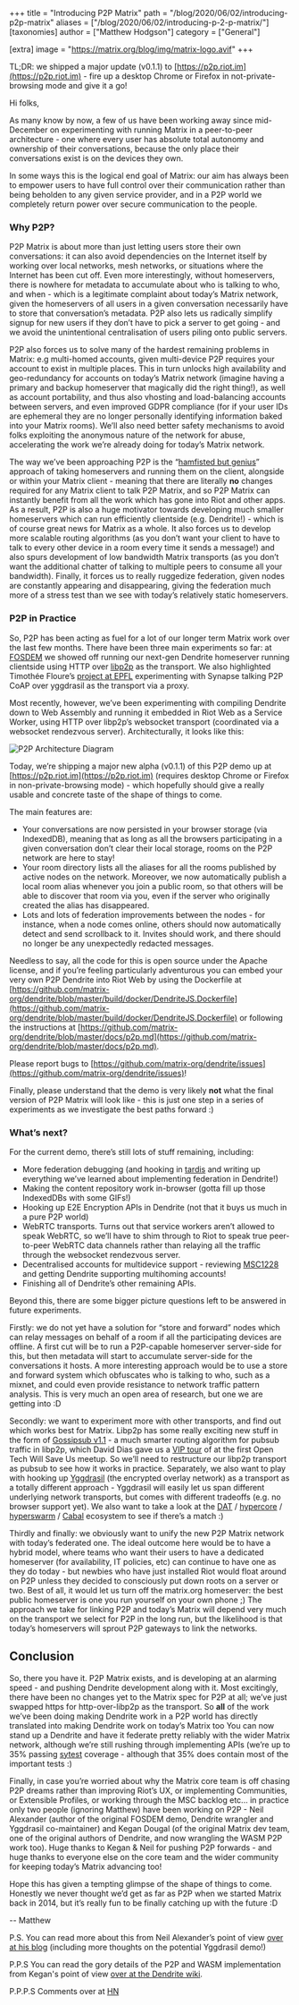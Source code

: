 +++
title = "Introducing P2P Matrix"
path = "/blog/2020/06/02/introducing-p2p-matrix"
aliases = ["/blog/2020/06/02/introducing-p-2-p-matrix/"]
[taxonomies]
author = ["Matthew Hodgson"]
category = ["General"]

[extra]
image = "https://matrix.org/blog/img/matrix-logo.avif"
+++

TL;DR: we shipped a major update (v0.1.1) to [https://p2p.riot.im](https://p2p.riot.im) - fire up a desktop Chrome or Firefox in not-private-browsing mode and give it a go!

Hi folks,

As many know by now, a few of us have been working away since mid-December on experimenting with running Matrix in a peer-to-peer architecture - one where every user has absolute total autonomy and ownership of their conversations, because the only place their conversations exist is on the devices they own.

In some ways this is the logical end goal of Matrix: our aim has always been to empower users to have full control over their communication rather than being beholden to any given service provider, and in a P2P world we completely return power over secure communication to the people.

### Why P2P?

P2P Matrix is about more than just letting users store their own conversations: it can also avoid dependencies on the Internet itself by working over local networks, mesh networks, or situations where the Internet has been cut off.  Even more interestingly, without homeservers, there is nowhere for metadata to accumulate about who is talking to who, and when - which is a legitimate complaint about today’s Matrix network, given the homeservers of all users in a given conversation necessarily have to store that conversation’s metadata.  P2P also lets us radically simplify signup for new users if they don’t have to pick a server to get going - and we avoid the unintentional centralisation of users piling onto public servers.

P2P also forces us to solve many of the hardest remaining problems in Matrix: e.g multi-homed accounts, given multi-device P2P requires your account to exist in multiple places. This in turn unlocks high availability and geo-redundancy for accounts on today’s Matrix network (imagine having a primary and backup homeserver that magically did the right thing!), as well as account portability, and thus also vhosting and load-balancing accounts between servers, and even improved GDPR compliance (for if your user IDs are ephemeral they are no longer personally identifying information baked into your Matrix rooms).  We’ll also need better safety mechanisms to avoid folks exploiting the anonymous nature of the network for abuse, accelerating the work we’re already doing for today’s Matrix network.

The way we’ve been approaching P2P is the “[hamfisted but genius](https://twitter.com/Lucid00/status/1263974339294175232)” approach of taking homeservers and running them on the client, alongside or within your Matrix client - meaning that there are literally **no** changes required for any Matrix client to talk P2P Matrix, and so P2P Matrix can instantly benefit from all the work which has gone into Riot and other apps.  As a result, P2P is also a huge motivator towards developing much smaller homeservers which can run efficiently clientside (e.g. Dendrite!) - which is of course great news for Matrix as a whole.  It also forces us to develop more scalable routing algorithms (as you don’t want your client to have to talk to every other device in a room every time it sends a message!) and also spurs development of low bandwidth Matrix transports (as you don’t want the additional chatter of talking to multiple peers to consume all your bandwidth).  Finally, it forces us to really ruggedize federation, given nodes are constantly appearing and disappearing, giving the federation much more of a stress test than we see with today’s relatively static homeservers.

### P2P in Practice

So, P2P has been acting as fuel for a lot of our longer term Matrix work over the last few months.  There have been three main experiments so far: at [FOSDEM](https://fosdem.org/2020/schedule/event/dip_p2p_matrix/) we showed off running our next-gen Dendrite homeserver running clientside using HTTP over [libp2p](https://libp2p.io/) as the transport.  We also highlighted Timothée Floure’s [project at EPFL](https://www.epfl.ch/labs/dedis/wp-content/uploads/2020/01/presentation-2019-2-Timothee-Floure-Experimenting-with-Matrix-federation-over-Yggdrasil.pdf) experimenting with Synapse talking P2P CoAP over yggdrasil as the transport via a proxy.

Most recently, however, we’ve been experimenting with compiling Dendrite down to Web Assembly and running it embedded in Riot Web as a Service Worker, using HTTP over libp2p’s websocket transport (coordinated via a websocket rendezvous server).  Architecturally, it looks like this:

![P2P Architecture Diagram](/blog/img/p2p-diag.avif)

Today, we’re shipping a major new alpha (v0.1.1) of this P2P demo up at [https://p2p.riot.im](https://p2p.riot.im) (requires desktop Chrome or Firefox in non-private-browsing mode) - which hopefully should give a really usable and concrete taste of the shape of things to come.

The main features are:

*   Your conversations are now persisted in your browser storage (via IndexedDB), meaning that as long as all the browsers participating in a given conversation don’t clear their local storage, rooms on the P2P network are here to stay!
*   Your room directory lists all the aliases for all the rooms published by active nodes on the network.  Moreover, we now automatically publish a local room alias whenever you join a public room, so that others will be able to discover that room via you, even if the server who originally created the alias has disappeared.
*   Lots and lots of federation improvements between the nodes - for instance, when a node comes online, others should now automatically detect and send scrollback to it.  Invites should work, and there should no longer be any unexpectedly redacted messages.

Needless to say, all the code for this is open source under the Apache license, and if you’re feeling particularly adventurous you can embed your very own P2P Dendrite into Riot Web by using the Dockerfile at [https://github.com/matrix-org/dendrite/blob/master/build/docker/DendriteJS.Dockerfile](https://github.com/matrix-org/dendrite/blob/master/build/docker/DendriteJS.Dockerfile) or following the instructions at  [https://github.com/matrix-org/dendrite/blob/master/docs/p2p.md](https://github.com/matrix-org/dendrite/blob/master/docs/p2p.md).

Please report bugs to [https://github.com/matrix-org/dendrite/issues](https://github.com/matrix-org/dendrite/issues)!

Finally, please understand that the demo is very likely **not** what the final version of P2P Matrix will look like - this is just one step in a series of experiments as we investigate the best paths forward :)

### What’s next?

For the current demo, there’s still lots of stuff remaining, including:

*   More federation debugging (and hooking in [tardis](https://github.com/matrix-org/tardis) and writing up everything we’ve learned about implementing federation in Dendrite!)
*   Making the content repository work in-browser (gotta fill up those IndexedDBs with some GIFs!)
*   Hooking up E2E Encryption APIs in Dendrite (not that it buys us much in a pure P2P world)
*   WebRTC transports.  Turns out that service workers aren’t allowed to speak WebRTC, so we’ll have to shim through to Riot to speak true peer-to-peer WebRTC data channels rather than relaying all the traffic through the websocket rendezvous server.
*   Decentralised accounts for multidevice support - reviewing [MSC1228](https://github.com/matrix-org/matrix-doc/blob/rav/proposal/remove_mxids_from_events/proposals/1228-removing-mxids-from-events.md) and getting Dendrite supporting multihoming accounts!
*   Finishing all of Dendrite’s other remaining APIs.

Beyond this, there are some bigger picture questions left to be answered in future experiments.

Firstly: we do not yet have a solution for “store and forward” nodes which can relay messages on behalf of a room if all the participating devices are offline.  A first cut will be to run a P2P-capable homeserver server-side for this, but then metadata will start to accumulate server-side for the conversations it hosts.  A more interesting approach would be to use a store and forward system which obfuscates who is talking to who, such as a mixnet, and could even provide resistance to network traffic pattern analysis.  This is very much an open area of research, but one we are getting into :D

Secondly: we want to experiment more with other transports, and find out which works best for Matrix.  Libp2p has some really exciting new stuff in the form of [Gossipsub v1.1](https://blog.ipfs.io/2020-05-20-gossipsub-v1.1) - a much smarter routing algorithm for pubsub traffic in libp2p, which David Dias gave us a [VIP tour](https://youtu.be/APVp-20ATLk?t=3598) of at the first Open Tech Will Save Us meetup.  So we’ll need to restructure our libp2p transport as pubsub to see how it works in practice.  Separately, we also want to play with hooking up [Yggdrasil](https://yggdrasil-network.github.io/) (the encrypted overlay network) as a transport as a totally different approach - Yggdrasil will easily let us span different underlying network transports, but comes with different tradeoffs (e.g. no browser support yet).  We also want to take a look at the [DAT](https://dat.foundation/) / [hypercore](https://github.com/hypercore-protocol/hypercore) / [hyperswarm](https://github.com/hyperswarm/hyperswarm) / [Cabal](https://cabal.chat/) ecosystem to see if there’s a match :)

Thirdly and finally: we obviously want to unify the new P2P Matrix network with today’s federated one.  The ideal outcome here would be to have a hybrid model, where teams who want their users to have a dedicated homeserver (for availability, IT policies, etc) can continue to have one as they do today - but newbies who have just installed Riot would float around on P2P unless they decided to consciously put down roots on a server or two.  Best of all, it would let us turn off the matrix.org homeserver: the best public homeserver is one you run yourself on your own phone ;)  The approach we take for linking P2P and today’s Matrix will depend very much on the transport we select for P2P in the long run, but the likelihood is that today’s homeservers will sprout P2P gateways to link the networks.

## Conclusion

So, there you have it.  P2P Matrix exists, and is developing at an alarming speed - and pushing Dendrite development along with it.  Most excitingly, there have been no changes yet to the Matrix spec for P2P at all; we’ve just swapped https for http-over-libp2p as the transport.  So **all** of the work we’ve been doing making Dendrite work in a P2P world has directly translated into making Dendrite work on today’s Matrix too  You can now stand up a Dendrite and have it federate pretty reliably with the wider Matrix network, although we’re still rushing through implementing APIs (we’re up to 35% passing [sytest](https://github.com/matrix-org/sytest) coverage - although that 35% does contain most of the important tests :)

Finally, in case you’re worried about why the Matrix core team is off chasing P2P dreams rather than improving Riot’s UX, or implementing Communities, or Extensible Profiles, or working through the MSC backlog etc... in practice only two people (ignoring Matthew) have been working on P2P - Neil Alexander (author of the original FOSDEM demo, Dendrite wrangler and Yggdrasil co-maintainer) and Kegan Dougal (of the original Matrix dev team, one of the original authors of Dendrite, and now wrangling the WASM P2P work too).  Huge thanks to Kegan & Neil for pushing P2P forwards - and huge thanks to everyone else on the core team and the wider community for keeping today’s Matrix advancing too!

Hope this has given a tempting glimpse of the shape of things to come.  Honestly we never thought we’d get as far as P2P when we started Matrix back in 2014, but it’s really fun to be finally catching up with the future :D

-- Matthew

P.S. You can read more about this from Neil Alexander’s point of view [over at his blog](https://neilalexander.dev/2020/06/02/thoughts-p2p-matrix.html) (including more thoughts on the potential Yggdrasil demo!)

P.P.S You can read the gory details of the P2P and WASM implementation from Kegan's point of view [over at the Dendrite wiki](https://github.com/matrix-org/dendrite/wiki/How-p2p.riot.im-works).

P.P.P.S Comments over at [HN](https://news.ycombinator.com/item?id=23393935)
